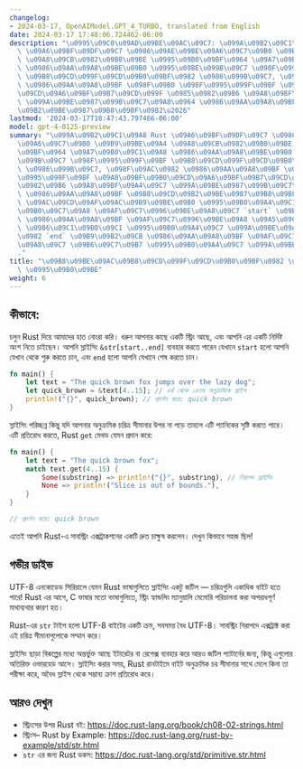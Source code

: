 ```yaml
---
changelog:
- 2024-03-17, OpenAIModel.GPT_4_TURBO, translated from English
date: 2024-03-17 17:48:06.724462-06:00
description: "\u0995\u09C0\u09AD\u09BE\u09AC\u09C7: \u099A\u09B2\u09C1\u09A8 Rust\
  \ \u09A6\u09BF\u09DF\u09C7 \u0986\u09AE\u09BE\u09A6\u09C7\u09B0 \u09B9\u09BE\u09A4\
  \ \u09A8\u09CB\u0982\u09B0\u09BE \u0995\u09B0\u09BF\u0964 \u09A7\u09B0\u09C1\u09A8\
  \ \u0986\u09AA\u09A8\u09BE\u09B0 \u0995\u09BE\u099B\u09C7 \u098F\u0995\u099F\u09BF\
  \ \u09B8\u09CD\u099F\u09CD\u09B0\u09BF\u0982 \u0986\u099B\u09C7, \u098F\u09AC\u0982\
  \ \u0986\u09AA\u09A8\u09BF \u098F\u09B0 \u098F\u0995\u099F\u09BF \u09A8\u09BF\u09B0\
  \u09CD\u09A6\u09BF\u09B7\u09CD\u099F \u0985\u0982\u09B6 \u09A8\u09BF\u09A4\u09C7\
  \ \u099A\u09BE\u0987\u099B\u09C7\u09A8\u0964 \u0986\u09AA\u09A8\u09BF \u09B8\u09CD\
  \u09B2\u09BE\u0987\u09B8\u09BF\u0982\u2026"
lastmod: '2024-03-17T18:47:43.797466-06:00'
model: gpt-4-0125-preview
summary: "\u099A\u09B2\u09C1\u09A8 Rust \u09A6\u09BF\u09DF\u09C7 \u0986\u09AE\u09BE\
  \u09A6\u09C7\u09B0 \u09B9\u09BE\u09A4 \u09A8\u09CB\u0982\u09B0\u09BE \u0995\u09B0\
  \u09BF\u0964 \u09A7\u09B0\u09C1\u09A8 \u0986\u09AA\u09A8\u09BE\u09B0 \u0995\u09BE\
  \u099B\u09C7 \u098F\u0995\u099F\u09BF \u09B8\u09CD\u099F\u09CD\u09B0\u09BF\u0982\
  \ \u0986\u099B\u09C7, \u098F\u09AC\u0982 \u0986\u09AA\u09A8\u09BF \u098F\u09B0 \u098F\
  \u0995\u099F\u09BF \u09A8\u09BF\u09B0\u09CD\u09A6\u09BF\u09B7\u09CD\u099F \u0985\
  \u0982\u09B6 \u09A8\u09BF\u09A4\u09C7 \u099A\u09BE\u0987\u099B\u09C7\u09A8\u0964\
  \ \u0986\u09AA\u09A8\u09BF \u09B8\u09CD\u09B2\u09BE\u0987\u09B8\u09BF\u0982 `&str[start..end]`\
  \ \u09AC\u09CD\u09AF\u09AC\u09B9\u09BE\u09B0 \u0995\u09B0\u09A4\u09C7 \u09AA\u09BE\
  \u09B0\u09C7\u09A8 \u09AF\u09C7\u0996\u09BE\u09A8\u09C7 `start` \u09B9\u09B2\u09CB\
  \ \u0986\u09AA\u09A8\u09BF \u09AF\u09C7\u0996\u09BE\u09A8 \u09A5\u09C7\u0995\u09C7\
  \ \u09B6\u09C1\u09B0\u09C1 \u0995\u09B0\u09A4\u09C7 \u099A\u09BE\u09A8, \u098F\u09AC\
  \u0982 `end` \u09B9\u09B2\u09CB \u0986\u09AA\u09A8\u09BF \u09AF\u09C7\u0996\u09BE\
  \u09A8\u09C7 \u09B6\u09C7\u09B7 \u0995\u09B0\u09A4\u09C7 \u099A\u09BE\u09A8\u0964\
  ."
title: "\u09B8\u09BE\u09AC\u09B8\u09CD\u099F\u09CD\u09B0\u09BF\u0982 \u09AC\u09C7\u09B0\
  \ \u0995\u09B0\u09BE"
weight: 6
---
```


## কীভাবে:
চলুন Rust দিয়ে আমাদের হাত নোংরা করি। ধরুন আপনার কাছে একটি স্ট্রিং আছে, এবং আপনি এর একটি নির্দিষ্ট অংশ নিতে চাইছেন। আপনি স্লাইসিং `&str[start..end]` ব্যবহার করতে পারেন যেখানে `start` হলো আপনি যেখান থেকে শুরু করতে চান, এবং `end` হলো আপনি যেখানে শেষ করতে চান।

```Rust
fn main() {
    let text = "The quick brown fox jumps over the lazy dog";
    let quick_brown = &text[4..15]; // ৪র্থ থেকে ১৪তম অনুক্রমিকে স্লাইস
    println!("{}", quick_brown); // প্রদর্শন করে: quick brown
}
```

স্লাইসিং পরিচ্ছন্ন কিন্তু যদি আপনার অনুক্রমিক চরিত্র সীমানার উপর না পড়ে তাহলে এটি প্যানিকের সৃষ্টি করতে পারে। এটি প্রতিরোধ করতে, Rust `get` মেথড যেমন প্রদান করে:

```Rust
fn main() {
    let text = "The quick brown fox";
    match text.get(4..15) {
        Some(substring) => println!("{}", substring), // নিরাপদ স্লাইসিং
        None => println!("Slice is out of bounds."),
    }
}

// প্রদর্শন করে: quick brown
```

এতেই আপনি Rust-এ সাবস্ট্রিং এক্সট্রাকশনের একটি দ্রুত চাক্ষুষ করলেন। দেখুন কিভাবে সহজ ছিল!

## গভীর ডাইভ
UTF-8 এনকোডেড সিরিয়ালে যেমন Rust ভাষাগুলিতে স্লাইসিং একটু জটিল — চরিত্রগুলি একাধিক বাইট হতে পারে! Rust এর আগে, C ভাষার মতো ভাষাগুলিতে, স্ট্রিং হ্যান্ডলিং ম্যানুয়ালি মেমোরি পরিচালনা করা অপরাধপূর্ণ মাথাব্যথার কারণ হত।

Rust-এর `str` টাইপ হলো UTF-8 বাইটের একটি ক্রম, সবসময় বৈধ UTF-8। সাবস্ট্রিং নিরাপদে এক্সট্রাক্ট করা এই চরিত্র সীমানাগুলোকে সম্মান করে।

স্লাইসিং ছাড়া বিকল্পের মধ্যে অন্তর্ভুক্ত আছে ইটারেটর বা রেগেক্স ব্যবহার করে আরও জটিল প্যাটার্নের জন্য, কিন্তু এগুলোর অতিরিক্ত ওভারহেড আসে। স্লাইসিং করার সময়, Rust রানটাইমে বাইট অনুক্রমিক চর সীমানার সাথে মেলে কিনা তা পরীক্ষা করে, অবৈধ স্লাইস থেকে সম্ভাব্য ক্রাশ প্রতিরোধ করে।

## আরও দেখুন
- স্ট্রিংসের উপর Rust বই: https://doc.rust-lang.org/book/ch08-02-strings.html
- স্ট্রিংস– Rust by Example: https://doc.rust-lang.org/rust-by-example/std/str.html
- `str` এর জন্য Rust ডকস: https://doc.rust-lang.org/std/primitive.str.html
